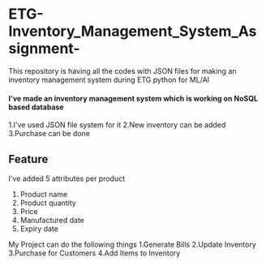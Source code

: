 # ETG-Inventory_Management_System_Assignment-
This repository is having all the codes with JSON files for making an inventory management system during ETG python for ML/AI
#### I've made an inventory management system which is working on NoSQL based database
1.I've used JSON file system for it
2.New inventory can be added
3.Purchase can be done

## Feature
I've added 5 attributes per product
1. Product name
2. Product quantity 
3. Price
4. Manufactured date
5. Expiry date

My Project can do the following things
1.Generate Bills
2.Update Inventory
3.Purchase for Customers
4.Add Items to Inventory

